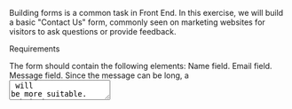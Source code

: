 Building forms is a common task in Front End. In this exercise, we will build a basic "Contact Us" form, commonly seen on marketing websites for visitors to ask questions or provide feedback.

Requirements

The form should contain the following elements:
Name field.
Email field.
Message field. Since the message can be long, a <textarea> will be more suitable.
Submit button
Contains the text "Send".
Clicking on the submit button submits the form.

The form and submission should be implemented entirely in HTML. Do not use any JavaScript or framework-specific features for this question.

There is no need to do any client-side validation on the fields. Validation will be done on the server side.

Submission API
Upon submission, POST the form data to https://www.greatfrontend.com/api/questions/contact-form with the following fields in the request body: name, email, message.

If all the form fields are correctly filled up, you will see an alert containing a success message. Congratulations!

Notes
You do not need JavaScript for this question, the focus is on HTML form validation and submission.
